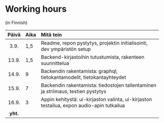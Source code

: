 # Working hours
(in Finnish)

| Päivä   | Aika  | Mitä tein  |
| :----:  |:----- | :-----     |
| 3.9.    | 1,5   | Readme, repon pystytys, projektin initialisointi, dev ympäristön setup |
| 13.9.   | 1,5   | Backend-kirjastoihin tutustumista, rakenteen suunnittelua |
| 14.9.   | 9     | Backendin rakentamista: graphql, tietokantamodelit, tietokantayhteydet |
| 15.9.   | 7     | Backendin rakentamista: tiedostojen tallentaminen ja striimaus, testien pystytys|
| 16.9.   | 3     | Appin kehitystä: ui-kirjaston valinta, ui-kirjaston testailua, expon audio-apin tutkailua |
| **yht.**|       | | 
